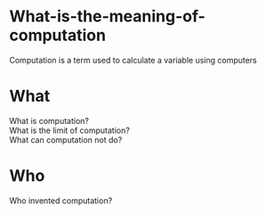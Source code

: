 # What-is-the-meaning-of-computation
Computation is a term used to calculate a variable using computers

# What
What is computation?
<br>
What is the limit of computation?
<br>
What can computation not do?

# Who
Who invented computation?
